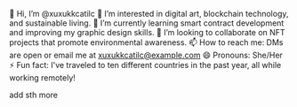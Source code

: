 

👋 Hi, I’m @xuxukkcatilc
👀 I’m interested in digital art, blockchain technology, and sustainable living.
🌱 I’m currently learning smart contract development and improving my graphic design skills.
💞️ I’m looking to collaborate on NFT projects that promote environmental awareness.
📫 How to reach me: DMs are open or email me at xuxukkcatilc@example.com
😄 Pronouns: She/Her
⚡ Fun fact: I've traveled to ten different countries in the past year, all while working remotely!

<!---
xuxukkcatilc/xuxukkcatilc is a ✨ special ✨ repository because its `README.md` (this file) appears on your GitHub profile.
You can click the Preview link to take a look at your changes.
--->


add sth more
